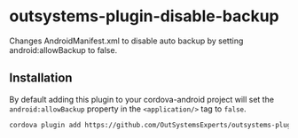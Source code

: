 # outsystems-plugin-disable-backup

Changes AndroidManifest.xml to disable auto backup by setting android:allowBackup to false.

## Installation

By default adding this plugin to your cordova-android project will set the `android:allowBackup` property in the `<application/>` tag to `false`.

```bash
cordova plugin add https://github.com/OutSystemsExperts/outsystems-plugin-disable-backup.git
```